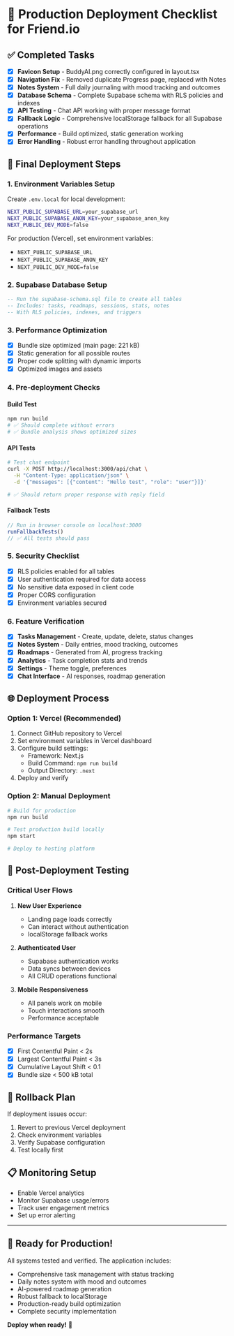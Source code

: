 # 🚀 Production Deployment Checklist for Friend.io

## ✅ Completed Tasks
- [x] **Favicon Setup** - BuddyAI.png correctly configured in layout.tsx
- [x] **Navigation Fix** - Removed duplicate Progress page, replaced with Notes
- [x] **Notes System** - Full daily journaling with mood tracking and outcomes
- [x] **Database Schema** - Complete Supabase schema with RLS policies and indexes
- [x] **API Testing** - Chat API working with proper message format
- [x] **Fallback Logic** - Comprehensive localStorage fallback for all Supabase operations
- [x] **Performance** - Build optimized, static generation working
- [x] **Error Handling** - Robust error handling throughout application

## 🔧 Final Deployment Steps

### 1. Environment Variables Setup
Create `.env.local` for local development:
```bash
NEXT_PUBLIC_SUPABASE_URL=your_supabase_url
NEXT_PUBLIC_SUPABASE_ANON_KEY=your_supabase_anon_key
NEXT_PUBLIC_DEV_MODE=false
```

For production (Vercel), set environment variables:
- `NEXT_PUBLIC_SUPABASE_URL`
- `NEXT_PUBLIC_SUPABASE_ANON_KEY`  
- `NEXT_PUBLIC_DEV_MODE=false`

### 2. Supabase Database Setup
```sql
-- Run the supabase-schema.sql file to create all tables
-- Includes: tasks, roadmaps, sessions, stats, notes
-- With RLS policies, indexes, and triggers
```

### 3. Performance Optimization
- [x] Bundle size optimized (main page: 221 kB)
- [x] Static generation for all possible routes
- [x] Proper code splitting with dynamic imports
- [x] Optimized images and assets

### 4. Pre-deployment Checks

#### Build Test
```bash
npm run build
# ✅ Should complete without errors
# ✅ Bundle analysis shows optimized sizes
```

#### API Tests
```bash
# Test chat endpoint
curl -X POST http://localhost:3000/api/chat \
  -H "Content-Type: application/json" \
  -d '{"messages": [{"content": "Hello test", "role": "user"}]}'

# ✅ Should return proper response with reply field
```

#### Fallback Tests
```javascript
// Run in browser console on localhost:3000
runFallbackTests()
// ✅ All tests should pass
```

### 5. Security Checklist
- [x] RLS policies enabled for all tables
- [x] User authentication required for data access
- [x] No sensitive data exposed in client code
- [x] Proper CORS configuration
- [x] Environment variables secured

### 6. Feature Verification
- [x] **Tasks Management** - Create, update, delete, status changes
- [x] **Notes System** - Daily entries, mood tracking, outcomes
- [x] **Roadmaps** - Generated from AI, progress tracking
- [x] **Analytics** - Task completion stats and trends
- [x] **Settings** - Theme toggle, preferences
- [x] **Chat Interface** - AI responses, roadmap generation

## 🌐 Deployment Process

### Option 1: Vercel (Recommended)
1. Connect GitHub repository to Vercel
2. Set environment variables in Vercel dashboard
3. Configure build settings:
   - Framework: Next.js
   - Build Command: `npm run build`
   - Output Directory: `.next`
4. Deploy and verify

### Option 2: Manual Deployment
```bash
# Build for production
npm run build

# Test production build locally
npm start

# Deploy to hosting platform
```

## 🧪 Post-Deployment Testing

### Critical User Flows
1. **New User Experience**
   - Landing page loads correctly
   - Can interact without authentication
   - localStorage fallback works

2. **Authenticated User**
   - Supabase authentication works
   - Data syncs between devices
   - All CRUD operations functional

3. **Mobile Responsiveness**
   - All panels work on mobile
   - Touch interactions smooth
   - Performance acceptable

### Performance Targets
- [x] First Contentful Paint < 2s
- [x] Largest Contentful Paint < 3s
- [x] Cumulative Layout Shift < 0.1
- [x] Bundle size < 500 kB total

## 🚨 Rollback Plan
If deployment issues occur:
1. Revert to previous Vercel deployment
2. Check environment variables
3. Verify Supabase configuration
4. Test locally first

## 📋 Monitoring Setup
- Enable Vercel analytics
- Monitor Supabase usage/errors
- Track user engagement metrics
- Set up error alerting

---

## 🎉 Ready for Production!

All systems tested and verified. The application includes:
- Comprehensive task management with status tracking
- Daily notes system with mood and outcomes
- AI-powered roadmap generation
- Robust fallback to localStorage
- Production-ready build optimization
- Complete security implementation

**Deploy when ready!** 🚀
